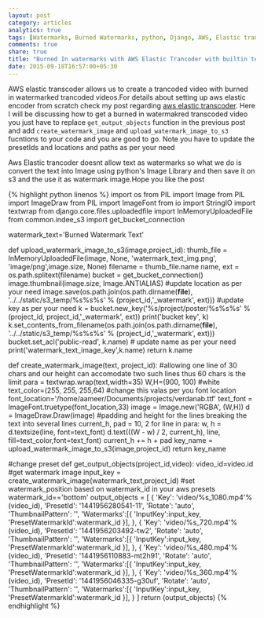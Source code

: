 ```yaml
---
layout: post
category: articles
analytics: true
tags: [Watermarks, Burned Watermarks, python, Django, AWS, Elastic trancoder, Text to Image Conversion, PIL]
comments: true
share: true
title: "Burned In watermarks with AWS Elastic Trancoder with builtin text to image conversion"
date: 2015-09-18T16:57:00+05:30
---
```

AWS elastic transcoder allows us to create a trancoded video with burned in watermarked trancoded videos.For details about setting up aws 
elastic encoder from scratch check my post regarding [aws elastic transcoder](http://aameer.github.io/articles/aws-elastic-encoder/). Here I 
will be discussing how to get a burned in watermakred transcoded video you just have to replace `get_output_objects` function in the previous 
post and add `create_watermark_image` and `upload_watermark_image_to_s3` fucntions to your code and you are good to go.
Note you have to update the presetIds and locations and paths as per your need

Aws Elastic trancoder doesnt allow text as watermarks so what we do is convert the text into Image using python's Image Library and then save
it on s3 and the use it as watermark image.Hope you like the post


{% highlight python linenos %}
import os
from PIL import Image
from PIL import ImageDraw
from PIL import ImageFont
from io import StringIO
import textwrap
from django.core.files.uploadedfile import InMemoryUploadedFile
from common.indee_s3 import get_bucket_connection

watermark_text='Burned Watermark Text'

def upload_watermark_image_to_s3(image,project_id):
        thumb_file = InMemoryUploadedFile(image, None, 'watermark_text_img.png', 'image/png',image.size, None)
        filename = thumb_file.name
        name, ext = os.path.splitext(filename)
        bucket = get_bucket_connection()
        image.thumbnail(image.size, Image.ANTIALIAS)
        #update location as per your need
        image.save(os.path.join(os.path.dirname(__file__), '../../static/s3_temp/%s%s%s' % (project_id,'_watermark', ext)))
        #update key as per your need
        k = bucket.new_key('%s/project/poster/%s%s%s' % (project_id, project_id,'_watermark', ext))
        print('bucket key', k)
        k.set_contents_from_filename(os.path.join(os.path.dirname(__file__), '../../static/s3_temp/%s%s%s' % (project_id,'_watermark', ext)))
        bucket.set_acl('public-read', k.name)
        # update name as per your need
        print('watermark_text_image_key',k.name)
        return k.name

def create_watermark_image(text, project_id):
        #allowing one line of 30 chars and our height can accomodate two such lines thus 60 chars is the limit
        para = textwrap.wrap(text,width=35)
        W,H=(900, 100)
        #white
        text_color=(255, 255, 255,64)
        #change this valas per you font location
        font_location='/home/aameer/Documents/projects/verdanab.ttf'
        text_font = ImageFont.truetype(font_location,33)
        image = Image.new('RGBA', (W,H))
        d = ImageDraw.Draw(image)
        #padding and height for the lines breaking the text into several lines
        current_h, pad = 10, 2
        for line in para:
            w, h = d.textsize(line, font=text_font)
            d.text(((W - w) / 2, current_h), line, fill=text_color,font=text_font)
            current_h += h + pad 
        key_name = upload_watermark_image_to_s3(image,project_id) 
        return key_name

#change preset
def get_output_objects(project_id,video):
    video_id=video.id
    #get watermark image
    input_key = create_watermark_image(watermark_text,project_id)
    #set watermark_position based on watermark_id in your aws presets
    watermark_id=='bottom'
    output_objects = [
        {
            'Key': 'video/%s_1080.mp4'%(video_id),
            'PresetId': '1441956280541-11',
            'Rotate': 'auto',
            'ThumbnailPattern': '',
            'Watermarks':[{
                'InputKey':input_key,
                'PresetWatermarkId':watermark_id
            }],
        },
        {
            'Key': 'video/%s_720.mp4'%(video_id),
            'PresetId': '1441956203492-tw2',
            'Rotate': 'auto',
            'ThumbnailPattern': '',
            'Watermarks':[{
                'InputKey':input_key,
                'PresetWatermarkId':watermark_id
            }],
        },
        {
            'Key': 'video/%s_480.mp4'%(video_id),
            'PresetId': '1441956110883-mt2h91',
            'Rotate': 'auto',
            'ThumbnailPattern': '',
            'Watermarks':[{
                'InputKey':input_key,
                'PresetWatermarkId':watermark_id
            }],
        },
        {
            'Key': 'video/%s_360.mp4'%(video_id),
            'PresetId': '1441956046335-g30uf',
            'Rotate': 'auto',
            'ThumbnailPattern': '',
            'Watermarks':[{
                'InputKey':input_key,
                'PresetWatermarkId':watermark_id
            }],
        }
    ]
    return (output_objects)
{% endhighlight %}
